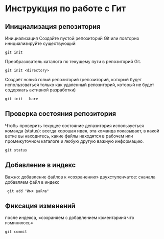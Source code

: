 # **Инструкция по работе с Гит**

## **Инициализация репозитория**
Инициализация Создайте пустой репозиторий Git или повторно инициализируйте существующий 
   
    git init

Преобразователь каталога по текущему пути в репозиторий Git.

    git init <directory>

Создаёт новый голый репозиторий (репозиторий, который будет использоваться только как удаленный репозиторий, который не будет содержать активной разработки) 

    git init --bare

## **Проверка состояния репозитория**

Чтобы проверить текущее состояние депазитория используеться команда (status): всегда хорошая идея, эта команда показывает, в какой ветке вы находитесь, какие файлы находятся в рабочем или промежуточном каталоге и любую другую важную информацию.

    git status

## **Добавление в индекс**
Важно:  добавление файлов к «сохранению» двухступенчатое: сначала добавляем файл в индекс 

     git add "Имя файла"

## **Фиксация изменений**
после индекса, «сохраняем с добавлением коментариия что изминилось»

    git commit